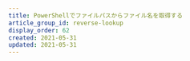 ```yaml
---
title: PowerShellでファイルパスからファイル名を取得する
article_group_id: reverse-lookup
display_order: 62
created: 2021-05-31
updated: 2021-05-31
---
```

